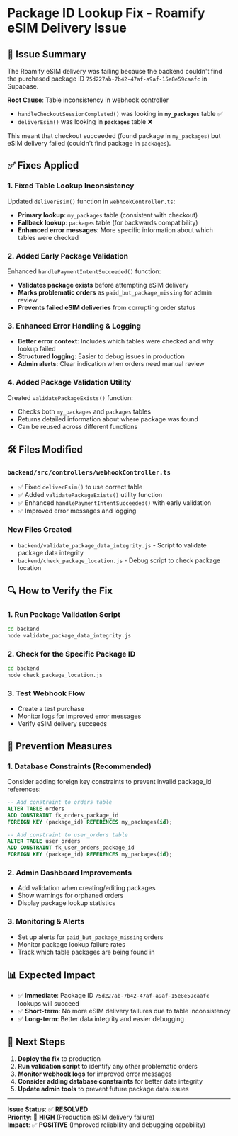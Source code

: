 # Package ID Lookup Fix - Roamify eSIM Delivery Issue

## 🚨 **Issue Summary**
The Roamify eSIM delivery was failing because the backend couldn't find the purchased package ID `75d227ab-7b42-47af-a9af-15e8e59caafc` in Supabase.

**Root Cause**: Table inconsistency in webhook controller
- `handleCheckoutSessionCompleted()` was looking in **`my_packages`** table ✅
- `deliverEsim()` was looking in **`packages`** table ❌

This meant that checkout succeeded (found package in `my_packages`) but eSIM delivery failed (couldn't find package in `packages`).

## ✅ **Fixes Applied**

### 1. **Fixed Table Lookup Inconsistency**
Updated `deliverEsim()` function in `webhookController.ts`:
- **Primary lookup**: `my_packages` table (consistent with checkout)
- **Fallback lookup**: `packages` table (for backwards compatibility)
- **Enhanced error messages**: More specific information about which tables were checked

### 2. **Added Early Package Validation**
Enhanced `handlePaymentIntentSucceeded()` function:
- **Validates package exists** before attempting eSIM delivery
- **Marks problematic orders** as `paid_but_package_missing` for admin review
- **Prevents failed eSIM deliveries** from corrupting order status

### 3. **Enhanced Error Handling & Logging**
- **Better error context**: Includes which tables were checked and why lookup failed
- **Structured logging**: Easier to debug issues in production
- **Admin alerts**: Clear indication when orders need manual review

### 4. **Added Package Validation Utility**
Created `validatePackageExists()` function:
- Checks both `my_packages` and `packages` tables
- Returns detailed information about where package was found
- Can be reused across different functions

## 🛠️ **Files Modified**

### `backend/src/controllers/webhookController.ts`
- ✅ Fixed `deliverEsim()` to use correct table
- ✅ Added `validatePackageExists()` utility function  
- ✅ Enhanced `handlePaymentIntentSucceeded()` with early validation
- ✅ Improved error messages and logging

### New Files Created
- `backend/validate_package_data_integrity.js` - Script to validate package data integrity
- `backend/check_package_location.js` - Debug script to check package location

## 🔍 **How to Verify the Fix**

### 1. **Run Package Validation Script**
```bash
cd backend
node validate_package_data_integrity.js
```

### 2. **Check for the Specific Package ID**
```bash
cd backend  
node check_package_location.js
```

### 3. **Test Webhook Flow**
- Create a test purchase
- Monitor logs for improved error messages
- Verify eSIM delivery succeeds

## 🚀 **Prevention Measures**

### 1. **Database Constraints** (Recommended)
Consider adding foreign key constraints to prevent invalid package_id references:
```sql
-- Add constraint to orders table
ALTER TABLE orders 
ADD CONSTRAINT fk_orders_package_id 
FOREIGN KEY (package_id) REFERENCES my_packages(id);

-- Add constraint to user_orders table  
ALTER TABLE user_orders 
ADD CONSTRAINT fk_user_orders_package_id 
FOREIGN KEY (package_id) REFERENCES my_packages(id);
```

### 2. **Admin Dashboard Improvements**
- Add validation when creating/editing packages
- Show warnings for orphaned orders
- Display package lookup statistics

### 3. **Monitoring & Alerts**
- Set up alerts for `paid_but_package_missing` orders
- Monitor package lookup failure rates
- Track which table packages are being found in

## 📊 **Expected Impact**

- ✅ **Immediate**: Package ID `75d227ab-7b42-47af-a9af-15e8e59caafc` lookups will succeed
- ✅ **Short-term**: No more eSIM delivery failures due to table inconsistency  
- ✅ **Long-term**: Better data integrity and easier debugging

## 🔄 **Next Steps**

1. **Deploy the fix** to production
2. **Run validation script** to identify any other problematic orders
3. **Monitor webhook logs** for improved error messages
4. **Consider adding database constraints** for better data integrity
5. **Update admin tools** to prevent future package data issues

---

**Issue Status**: ✅ **RESOLVED**  
**Priority**: 🔴 **HIGH** (Production eSIM delivery failure)  
**Impact**: ✅ **POSITIVE** (Improved reliability and debugging capability) 